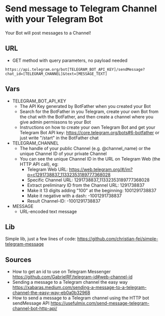 # Send message to Telegram Channel with your Telegram Bot

Your Bot will post messages to a Channel!

## URL

* GET method with query parameters, no payload needed

``` Url
https://api.telegram.org/bot[TELEGRAM_BOT_API_KEY]/sendMessage?chat_id=[TELEGRAM_CHANNEL]&text=[MESSAGE_TEXT]
```

## Vars

* TELEGRAM_BOT_API_KEY
  * The API Key generated by BotFather when you created your Bot
  * Search for the BotFather in you Telegram, create your own Bot from the chat with the BotFather, and then create a channel where you give admin permissons to your Bot
  * Instructions on how to create your own Telegram Bot and get your Telegram Bot API key: <https://core.telegram.org/bots#6-botfather> or just write "/start" in the BotFather chat
* TELEGRAM_CHANNEL
  * The handle of your public Channel (e.g. @channel_name) or the unique Channel ID of your private Channel
  * You can see the unique Channel ID in the URL on Telegram Web (the HTTP API call), eg:
    * Telegram Web URL: <https://web.telegram.org/#/im?p=c1291738837_11332353189777368028>
    * Specific Channel URL: 1291738837_11332353189777368028
    * Extract preliminary ID from the Channel URL: 1291738837
    * Make it 13 digits adding "100" at the beginning: 1001291738837
    * Make it negative with a dash: -1001291738837
    * Result Channel-ID: -1001291738837
* MESSAGE
  * URL-encoded text message

## Lib

Simple lib, just a few lines of code: <https://github.com/christian-fei/simple-telegram-message>

## Sources

* How to get an id to use on Telegram Messenger <https://github.com/GabrielRF/telegram-id#web-channel-id>
* Sending a message to a Telegram channel the easy way <https://xabaras.medium.com/sending-a-message-to-a-telegram-channel-the-easy-way-eb0a0b32968>
* How to send a message to a Telegram channel using the HTTP bot sendMessage API <https://usefulmix.com/send-message-telegram-channel-bot-http-api/>

